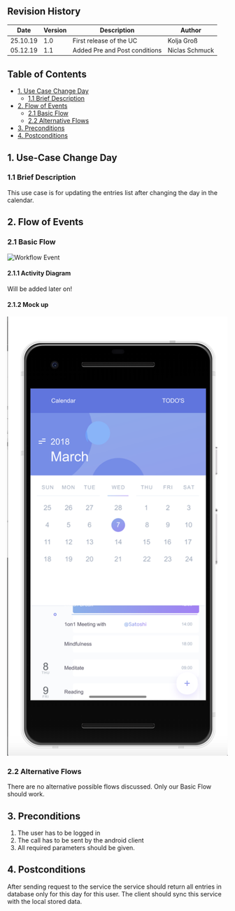## Revision History
Date | Version | Description | Author
--- | --- | --- | ---
25.10.19 | 1.0 | First release of the UC | Kolja Groß
05.12.19 | 1.1 | Added Pre and Post conditions | Niclas Schmuck

## Table of Contents
- [1. Use Case Change Day](#1-use-case-create-account)
  - [1.1 Brief Description](#11-brief-description)
- [2. Flow of Events](#2-flow-of-events)
  - [2.1 Basic Flow](#21-basic-flow)
  - [2.2 Alternative Flows](#22-alternative-flows)
- [3. Preconditions](#4-preconditions)
- [4. Postconditions](#5-postconditions)

## 1. Use-Case Change Day
### 1.1 Brief Description
This use case is for updating the entries list after changing the day in the calendar.

## 2. Flow of Events
### 2.1 Basic Flow
![Workflow Event](activity-diagrams/ChangeDay.svg)
#### 2.1.1 Activity Diagram
Will be added later on!
#### 2.1.2 Mock up
![Mockup](https://github.com/gnaatz/evendo/blob/docu/doc/app.png)
### 2.2 Alternative Flows
There are no alternative possible flows discussed. Only our Basic Flow should work.

## 3. Preconditions
1. The user has to be logged in
2. The call has to be sent by the android client
3. All required parameters should be given.

## 4. Postconditions
After sending request to the service the service should return all entries in database only for this day for this user. The client should sync this service with the local stored data.
